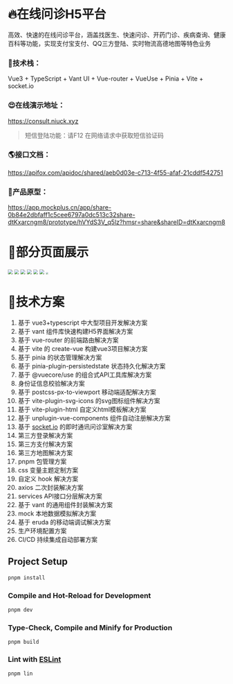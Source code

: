 # 🔥在线问诊H5平台

高效、快速的在线问诊平台，涵盖找医生、快速问诊、开药门诊、疾病查询、健康百科等功能，实现支付宝支付、QQ三方登陆、实时物流高德地图等特色业务

### 🤙技术栈：

Vue3 + TypeScript + Vant UI + Vue-router + VueUse + Pinia + Vite + socket.io

### 😍在线演示地址：

https://consult.niuck.xyz

> 短信登陆功能：请F12 在网络请求中获取短信验证码

### 🌎接口文档：

https://apifox.com/apidoc/shared/aeb0d03e-c713-4f55-afaf-21cddf542751

### 🚩产品原型：

https://app.mockplus.cn/app/share-0b84e2dbfaff1c5cee6797a0dc513c32share-dtKxarcngm8/prototype/hVYdS3V_q5lz?hmsr=share&shareID=dtKxarcngm8
# 🙈部分页面展示

<img src=".\imgs\home.png" style="zoom:67%;" />

<img src=".\imgs\user.png" style="zoom:67%;" />

<img src=".\imgs\fast.png" style="zoom:67%;" />

<img src=".\imgs\consultPatient.png" style="zoom:67%;" />

<img src=".\imgs\consult.png" style="zoom:67%;" />

<img src=".\imgs\pay.png" style="zoom: 67%;" />

<img src=".\imgs\room.png" style="zoom:33%;" />

# 

# 👊技术方案

1. 基于 vue3+typescript 中大型项目开发解决方案
2. 基于 vant 组件库快速构建H5界面解决方案
3. 基于 vue-router 的前端路由解决方案
4. 基于 vite 的 create-vue 构建vue3项目解决方案
5. 基于 pinia 的状态管理解决方案
6. 基于 pinia-plugin-persistedstate 状态持久化解决方案
7. 基于 @vuecore/use 的组合式API工具库解决方案
8. 身份证信息校验解决方案
9. 基于 postcss-px-to-viewport 移动端适配解决方案
10. 基于 vite-plugin-svg-icons 的svg图标组件解决方案
11. 基于 vite-plugin-html 自定义html模板解决方案
12. 基于 unplugin-vue-components 组件自动注册解决方案
13. 基于 [socket.io](http://socket.io/) 的即时通讯问诊室解决方案
14. 第三方登录解决方案
15. 第三方支付解决方案
16. 第三方地图解决方案
17. pnpm 包管理方案
18. css 变量主题定制方案
19. 自定义 hook 解决方案
20. axios 二次封装解决方案
21. services API接口分层解决方案
22. 基于 vant 的通用组件封装解决方案
23. mock 本地数据模拟解决方案
24. 基于 eruda 的移动端调试解决方案
25. 生产环境配置方案
26. CI/CD 持续集成自动部署方案

## Project Setup

```sh
pnpm install
```

### Compile and Hot-Reload for Development

```sh
pnpm dev
```

### Type-Check, Compile and Minify for Production

```shh
pnpm build
```

### Lint with [ESLint](https://eslint.org/)

```sh
pnpm lin
```
